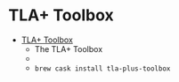 # TLA+ Toolbox
- [TLA+ Toolbox](https://lamport.azurewebsites.net/tla/toolbox.html)
  -  The TLA+ Toolbox
  - 
  - `brew cask install tla-plus-toolbox`
